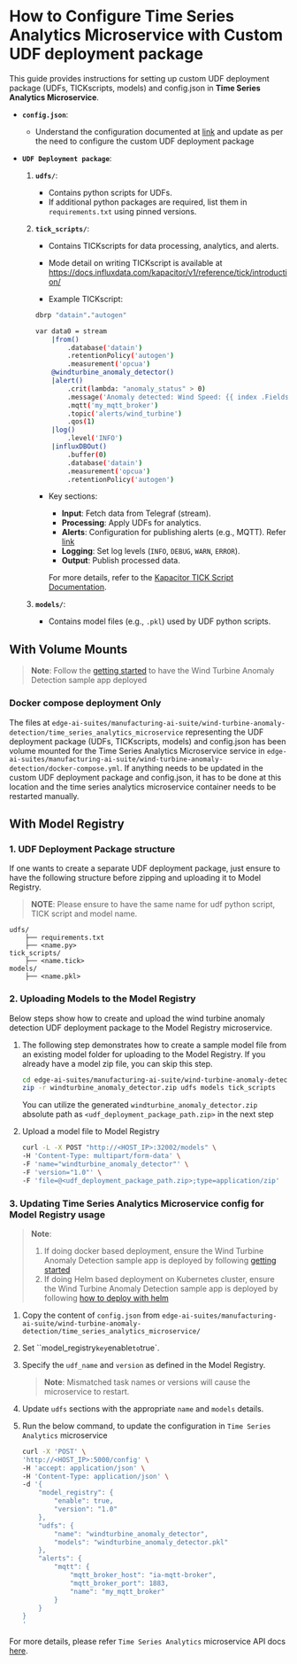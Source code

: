 # How to Configure Time Series Analytics Microservice with Custom UDF deployment package

This guide provides instructions for setting up custom UDF deployment package (UDFs, TICKscripts, models) and config.json in **Time Series Analytics Microservice**.

- **`config.json`**:
   - Understand the configuration documented at [link](get-started.md#configjson) and update 
     as per the need to configure the custom UDF deployment package

- **`UDF Deployment package`**:

  1. **`udfs/`**:
     - Contains python scripts for UDFs.
     - If additional python packages are required, list them in `requirements.txt` using pinned versions.

  2. **`tick_scripts/`**:
     - Contains TICKscripts for data processing, analytics, and alerts.
     - Mode detail on writing TICKscript is available at <https://docs.influxdata.com/kapacitor/v1/reference/tick/introduction/>
   
     - Example TICKscript:
         
      ```bash
      dbrp "datain"."autogen"

      var data0 = stream
          |from()
              .database('datain')
              .retentionPolicy('autogen')
              .measurement('opcua')
          @windturbine_anomaly_detector()
          |alert()
              .crit(lambda: "anomaly_status" > 0)
              .message('Anomaly detected: Wind Speed: {{ index .Fields "wind_speed" }}, Grid Active Power: {{ index .Fields "grid_active_power" }}, Anomaly Status: {{ index .Fields "anomaly_status" }}')
              .mqtt('my_mqtt_broker')
              .topic('alerts/wind_turbine')
              .qos(1)
          |log()
              .level('INFO')
          |influxDBOut()
              .buffer(0)
              .database('datain')
              .measurement('opcua')
              .retentionPolicy('autogen')
      ```
       - Key sections:
         - **Input**: Fetch data from Telegraf (stream).
         - **Processing**: Apply UDFs for analytics.
         - **Alerts**: Configuration for publishing alerts (e.g., MQTT). Refer [link](#Publishing-mqtt-alerts)
         - **Logging**: Set log levels (`INFO`, `DEBUG`, `WARN`, `ERROR`).
         - **Output**: Publish processed data.
      
          For more details, refer to the [Kapacitor TICK Script Documentation](https://docs.influxdata.com/kapacitor/v1/reference/tick/introduction/).

  3. **`models/`**:
     - Contains model files (e.g., `.pkl`) used by UDF python scripts.


## With Volume Mounts

> **Note**: Follow the [getting started](./get-started.md) to have the Wind Turbine Anomaly Detection sample app deployed

### Docker compose deployment Only

The files at `edge-ai-suites/manufacturing-ai-suite/wind-turbine-anomaly-detection/time_series_analytics_microservice` representing the UDF deployment package (UDFs, TICKscripts, models)
and config.json has been volume mounted for the Time Series Analytics Microservice service in `edge-ai-suites/manufacturing-ai-suite/wind-turbine-anomaly-detection/docker-compose.yml`. If anything needs to be updated in the custom UDF deployment package and config.json, it has to be done at this location and the time series analytics microservice container needs to be restarted manually.

## With Model Registry

### 1. UDF Deployment Package structure

If one wants to create a separate UDF deployment package, just ensure to have the following structure
before zipping and uploading it to Model Registry.

> **NOTE**: Please ensure to have the same name for udf python script, TICK script and model name.

```
udfs/
    ├── requirements.txt
    ├── <name.py>
tick_scripts/
    ├── <name.tick>
models/
    ├── <name.pkl>
```

### 2. Uploading Models to the Model Registry

Below steps show how to create and upload the wind turbine anomaly detection UDF deployment package
to the Model Registry microservice.

1. The following step demonstrates how to create a sample model file from an existing model folder for uploading to the Model Registry. If you already have a model zip file, you can skip this step.
   ```bash
   cd edge-ai-suites/manufacturing-ai-suite/wind-turbine-anomaly-detection/time_series_analytics_microservice/
   zip -r windturbine_anomaly_detector.zip udfs models tick_scripts
   ```
   You can utilize the generated `windturbine_anomaly_detector.zip` absolute path as `<udf_deployment_package_path.zip>` in the next step

2. Upload a model file to Model Registry
    ```bash
   curl -L -X POST "http://<HOST_IP>:32002/models" \
   -H 'Content-Type: multipart/form-data' \
   -F 'name="windturbine_anomaly_detector"' \
   -F 'version="1.0"' \
   -F 'file=@<udf_deployment_package_path.zip>;type=application/zip'
    ```

### 3. Updating Time Series Analytics Microservice config for Model Registry usage

> **Note**:
> 1. If doing docker based deployment, ensure the Wind Turbine Anomaly Detection sample app is deployed by following [getting started](./get-started.md)
> 2. If doing Helm based deployment on Kubernetes cluster, ensure the Wind Turbine Anomaly Detection sample app is deployed by following [how to deploy with helm](./how-to-deploy-with-helm.md)

1. Copy the content of `config.json` from `edge-ai-suites/manufacturing-ai-suite/wind-turbine-anomaly-detection/time_series_analytics_microservice/`
2. Set ``model_registry` key `enable` to `true`.
3. Specify the `udf_name` and `version` as defined in the Model Registry.
   
   > **Note**: Mismatched task names or versions will cause the microservice to restart.
4. Update `udfs` sections with the appropriate `name` and `models` details.
5. Run the below command, to update the configuration in `Time Series Analytics` microservice
    ```bash
    curl -X 'POST' \
    'http://<HOST_IP>:5000/config' \
    -H 'accept: application/json' \
    -H 'Content-Type: application/json' \
    -d '{
        "model_registry": {
            "enable": true,
            "version": "1.0"
        },
        "udfs": {
            "name": "windturbine_anomaly_detector",
            "models": "windturbine_anomaly_detector.pkl"
        },
        "alerts": {
            "mqtt": {
                "mqtt_broker_host": "ia-mqtt-broker",
                "mqtt_broker_port": 1883,
                "name": "my_mqtt_broker"
            }
        }
    }
    '
    ```

For more details, please refer `Time Series Analytics` microservice API docs [here](./how-to-update-config.md#how-to-update-config-in-time-series-analytics-microservice).
